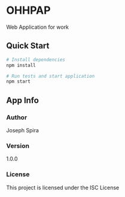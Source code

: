# OHHPAP
Web Application for work

## Quick Start

```bash
# Install dependencies
npm install

# Run tests and start application
npm start
```

## App Info

### Author

Joseph Spira

### Version

1.0.0

### License

This project is licensed under the ISC License